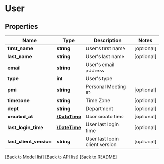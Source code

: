 # User

## Properties
Name | Type | Description | Notes
------------ | ------------- | ------------- | -------------
**first_name** | **string** | User&#39;s first name | [optional] 
**last_name** | **string** | User&#39;s last name | [optional] 
**email** | **string** | User&#39;s email address | 
**type** | **int** | User&#39;s type | 
**pmi** | **string** | Personal Meeting ID | [optional] 
**timezone** | **string** | Time Zone | [optional] 
**dept** | **string** | Department | [optional] 
**created_at** | [**\DateTime**](\DateTime.md) | User create time | [optional] 
**last_login_time** | [**\DateTime**](\DateTime.md) | User last login time | [optional] 
**last_client_version** | **string** | User last login client version | [optional] 

[[Back to Model list]](../README.md#documentation-for-models) [[Back to API list]](../README.md#documentation-for-api-endpoints) [[Back to README]](../README.md)


